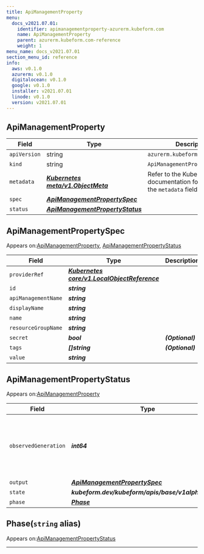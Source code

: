 ```yaml
---
title: ApiManagementProperty
menu:
  docs_v2021.07.01:
    identifier: apimanagementproperty-azurerm.kubeform.com
    name: ApiManagementProperty
    parent: azurerm.kubeform.com-reference
    weight: 1
menu_name: docs_v2021.07.01
section_menu_id: reference
info:
  aws: v0.1.0
  azurerm: v0.1.0
  digitalocean: v0.1.0
  google: v0.1.0
  installer: v2021.07.01
  linode: v0.1.0
  version: v2021.07.01
---
```


## ApiManagementProperty
| Field | Type | Description |
| ------ | ----- | ----------- |
| `apiVersion` | string | `azurerm.kubeform.com/v1alpha1` |
|    `kind` | string | `ApiManagementProperty` |
| `metadata` | ***[Kubernetes meta/v1.ObjectMeta](https://v1-18.docs.kubernetes.io/docs/reference/generated/kubernetes-api/v1.18/#objectmeta-v1-meta)***|Refer to the Kubernetes API documentation for the fields of the `metadata` field.|
| `spec` | ***[ApiManagementPropertySpec](#apimanagementpropertyspec)***||
| `status` | ***[ApiManagementPropertyStatus](#apimanagementpropertystatus)***||
## ApiManagementPropertySpec

Appears on:[ApiManagementProperty](#apimanagementproperty), [ApiManagementPropertyStatus](#apimanagementpropertystatus)

| Field | Type | Description |
| ------ | ----- | ----------- |
| `providerRef` | ***[Kubernetes core/v1.LocalObjectReference](https://v1-18.docs.kubernetes.io/docs/reference/generated/kubernetes-api/v1.18/#localobjectreference-v1-core)***||
| `id` | ***string***||
| `apiManagementName` | ***string***||
| `displayName` | ***string***||
| `name` | ***string***||
| `resourceGroupName` | ***string***||
| `secret` | ***bool***| ***(Optional)*** |
| `tags` | ***[]string***| ***(Optional)*** |
| `value` | ***string***||
## ApiManagementPropertyStatus

Appears on:[ApiManagementProperty](#apimanagementproperty)

| Field | Type | Description |
| ------ | ----- | ----------- |
| `observedGeneration` | ***int64***| ***(Optional)*** Resource generation, which is updated on mutation by the API Server.|
| `output` | ***[ApiManagementPropertySpec](#apimanagementpropertyspec)***| ***(Optional)*** |
| `state` | ***kubeform.dev/kubeform/apis/base/v1alpha1.State***| ***(Optional)*** |
| `phase` | ***[Phase](#phase)***| ***(Optional)*** |
## Phase(`string` alias)

Appears on:[ApiManagementPropertyStatus](#apimanagementpropertystatus)

---
